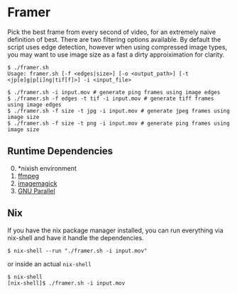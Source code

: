 # Framer

Pick the best frame from every second of video, for an extremely naive definition of best. There are two filtering options available. By default the script uses edge detection, however when using compressed image types, you may want to use image size as a fast a dirty approiximation for clarity.

```
$ ./framer.sh
Usage: framer.sh [-f <edges|size>] [-o <output_path>] [-t <jp[e]g|p[i]ng|tif[f]>] -i <input_file>

$ ./framer.sh -i input.mov # generate ping frames using image edges
$ ./framer.sh -f edges -t tif -i input.mov # generate tiff frames using image edges
$ ./framer.sh -f size -t jpg -i input.mov # generate jpeg frames using image size
$ ./framer.sh -f size -t png -i input.mov # generate ping frames using image size
```

## Runtime Dependencies
0. *nixish environment
1. [ffmpeg](https://ffmpeg.org)
2. [imagemagick](https://www.imagemagick.org)
3. [GNU Parallel](https://www.gnu.org/software/parallel/)

## Nix

If you have the nix package manager installed, you can run everything via nix-shell and have it handle the dependencies.

```
$ nix-shell --run "./framer.sh -i input.mov"
```
or inside an actual `nix-shell`
```
$ nix-shell
[nix-shell]$ ./framer.sh -i input.mov
```
